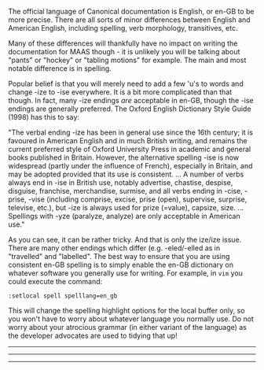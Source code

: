 The official language of Canonical documentation is English, or en-GB to be more precise. There are all sorts of minor differences between English and American English, including spelling, verb morphology, transitives, etc.

Many of these differences will thankfully have no impact on writing the documentation for MAAS though - it is unlikely you will be talking about "pants" or "hockey" or "tabling motions" for example. The main and most notable difference is in spelling.

Popular belief is that you will merely need to add a few 'u's to words and change -ize to -ise everywhere. It is a bit more complicated than that though. In fact, many -ize endings *are* acceptable in en-GB, though the -ise endings are generally preferred. The Oxford English Dictionary Style Guide (1998) has this to say:

"The verbal ending -ize has been in general use since the 16th century; it is favoured in American English and in much British writing, and remains the current preferred style of Oxford University Press in academic and general books published in Britain. However, the alternative spelling -ise is now widespread (partly under the influence of French), especially in Britain, and may be adopted provided that its use is consistent. ... A number of verbs always end in -ise in British use, notably advertise, chastise, despise, disguise, franchise, merchandise, surmise, and all verbs ending in -cise, -prise, -vise (including comprise, excise, prise (open), supervise, surprise, televise, etc.), but -ize is always used for prize (=value), capsize, size. ... Spellings with -yze (paralyze, analyze) are only acceptable in American use."

As you can see, it can be rather tricky. And that is only the ize/ize issue. There are many other endings which differ (e.g. -eled/-elled as in "travelled" and "labelled". The best way to ensure that you are using consistent en-GB spelling is to simply enable the en-GB dictionary on whatever software you generally use for writing. For example, in `vim` you could execute the command:

    :setlocal spell spelllang=en_gb 

This will change the spelling highlight options for the local buffer only, so you won't have to worry about whatever language you normally use. Do not worry about your atrocious grammar (in either variant of the language) as the developer advocates are used to tidying that up!

------
****
------
